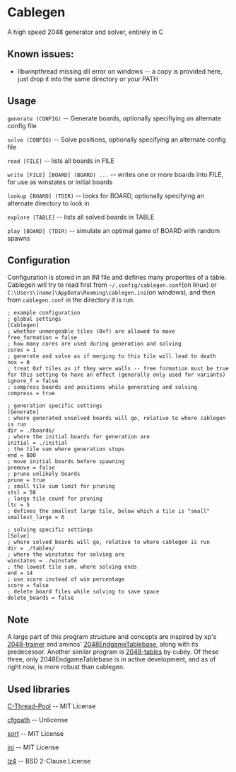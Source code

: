 # Cablegen
A high speed 2048 generator and solver, entirely in C
## Known issues:
- libwinpthread missing dll error on windows -- a copy is provided here, just drop it into the same directory or your PATH
## Usage
`generate (CONFIG)` -- Generate boards, optionally specifiying an alternate config file

`solve (CONFIG)` -- Solve positions, optionally specifying an alternate config file

`read [FILE]` -- lists all boards in FILE

`write [FILE] [BOARD] (BOARD) ...` -- writes one or more boards into FILE, for use as winstates or initial boards

`lookup [BOARD] (TDIR)` -- looks for BOARD, optionally specifying an alternate directory to look in

`explore [TABLE]` -- lists all solved boards in TABLE

`play [BOARD] (TDIR)` -- simulate an optimal game of BOARD with random spawns

## Configuration

Configuration is stored in an INI file and defines many properties of a table. Cablegen will try to read first from `~/.config/cablegen.conf`(on linux) or `C:\Users\[name]\AppData\Roaming\cablegen.ini`(on windows), and then from `cablegen.conf` in the directory it is run.

```
; example configuration
; global settings 
[Cablegen]
; whether unmergeable tiles (0xf) are allowed to move
free_formation = false 
; how many cores are used during generation and solving
cores = 1
; generate and solve as if merging to this tile will lead to death
nox = 0
; treat 0xf tiles as if they were walls -- free formation must be true for this setting to have an effect (generally only used for variants)
ignore_f = false
; compress boards and positions while generating and solving
compress = true

; generation specific settings
[Generate]
: where generated unsolved boards will go, relative to where cablegen is run
dir = ./boards/
; where the initial boards for generation are
initial = ./initial
; the tile sum where generation stops
end = 800             
; move initial boards before spawning
premove = false       
; prune unlikely boards
prune = true
; small tile sum limit for pruning
stsl = 58
; large tile count for pruning
ltc = 5
; defines the smallest large tile, below which a tile is "small"
smallest_large = 6

; solving specific settings
[Solve]   
; where solved boards will go, relative to where cablegen is run
dir = ./tables/       
; where the winstates for solving are
winstates = ./winstate
; the lowest tile sum, where solving ends
end = 14              
; use score instead of win percentage
score = false         
; delete board files while solving to save space
delete_boards = false

```

## Note

A large part of this program structure and concepts are inspired by xp's [2048-trainer](https://github.com/1h0si/2048-trainer) and aminos'
[2048EndgameTablebase](https://github.com/game-difficulty/2048EndgameTablebase), along with its predecessor. Another similar program is 
[2048-tables](https://github.com/CubeyTheCube/2048-tables/tree/main) by cubey. Of these three, only 2048EndgameTablebase is in active
development, and as of right now, is more robust than cablegen.

## Used libraries

[C-Thread-Pool](https://github.com/Pithikos/C-Thread-Pool) -- MIT License

[cfgpath](https://github.com/Malvineous/cfgpath) -- Unlicense

[sort](https://github.com/swenson/sort) -- MIT License

[ini](https://github.com/rxi/ini/) -- MIT License

[lz4](https://github.com/lz4/lz4/) -- BSD 2-Clause License
